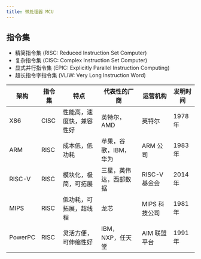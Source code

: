 ```yaml
---
title: 微处理器 MCU
---
```



## 指令集

- 精简指令集 (RISC: Reduced Instruction Set Computer)
- 复杂指令集 (CISC: Complex Instruction Set Computer)
- 显式并行指令集 (EPIC: Explicitly Parallel Instruction Computing)
- 超长指令字指令集 (VLIW: Very Long Instruction Word)

| 架构    | 指令集 | 特点                     | 代表性的厂商           | 运营机构      | 发明时间 |
|---------|--------|--------------------------|------------------------|---------------|----------|
| X86     | CISC   | 性能高，速度快，兼容性好 | 英特尔，AMD            | 英特尔        | 1978 年  |
| ARM     | RISC   | 成本低，低功耗           | 苹果，谷歌，IBM，华为  | ARM 公司      | 1983 年  |
| RISC-V  | RISC   | 模块化，极简，可拓展     | 三星，英伟达，西部数据 | RISC-V 基金会 | 2014 年  |
| MIPS    | RISC   | 低功耗，可拓展，超线程   | 龙芯                   | MIPS 科技公司 | 1981 年  |
| PowerPC | RISC   | 灵活方便，可伸缩性好     | IBM，NXP，任天堂       | AIM 联盟平台  | 1991 年  |
